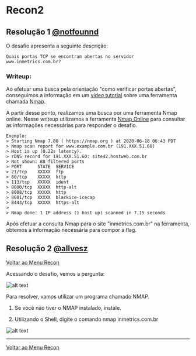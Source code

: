 # Recon2

## Resolução 1 [@notfounnd](https://github.com/notfounnd)

O desafio apresenta a seguinte descrição:

```
Quais portas TCP se encontram abertas no servidor www.inmetrics.com.br?
```

### Writeup:

Ao efetuar uma busca pela orientação "como verificar portas abertas", conseguimos a informação em um [vídeo tutorial](https://www.youtube.com/watch?v=qJnl0jW5UMg) sobre uma ferramenta chamada [Nmap](https://pt.wikipedia.org/wiki/Nmap).

A partir desse ponto, realizamos uma busca por uma ferramenta Nmap online. Nesse writeup utilizamos a ferramenta [Nmap Online](https://nmap.online/) para consultar as informações necessárias para responder o desafio.

```
Exemplo:
> Starting Nmap 7.80 ( https://nmap.org ) at 2020-06-18 06:43 PDT
> Nmap scan report for www.example.com.br (191.XXX.51.60)
> Host is up (0.22s latency).
> rDNS record for 191.XXX.51.60: site42.hostweb.com.br
> Not shown: 88 filtered ports
> PORT      STATE  SERVICE
> 21/tcp    XXXXX  ftp
> 80/tcp    XXXXX  http
> 113/tcp   XXXXX  ident
> 8000/tcp  XXXXX  http-alt
> 8008/tcp  XXXXX  http
> 8081/tcp  XXXXX  blackice-icecap
> 8443/tcp  XXXXX  https-alt
> 
> Nmap done: 1 IP address (1 host up) scanned in 7.15 seconds
```

Após efetuar a consulta Nmap para o site "inmetrics.com.br" na ferramenta, obtemos a informação necessária para compor a flag.

## Resolução 2 [@allvesz](https://github.com/allvesz)

[Voltar ao Menu Recon](https://writeup.insidersec.io/recon)


Acessando o desafio, vemos a pergunta: 

![alt text](https://raw.githubusercontent.com/allvesz/ctf_writeups/master/img/recon2.png)

Para resolver, vamos utilizar um programa chamado NMAP.
1. Se você não tiver o NMAP instalado, instale. 

2. Utilizando o Shell, digite o comando nmap inmetrics.com.br

![alt text](https://raw.githubusercontent.com/allvesz/ctf_writeups/master/img/recon2-1.png)

---

[Voltar ao Menu Recon](https://writeup.insidersec.io/recon)
